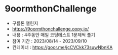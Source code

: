 # 9oormthonChallenge

* 구름톤 챌린지
* https://9oormthonchallenge.oopy.io/
* 내용 : 4주동안 매일 코딩테스트 1문제씩 풀기
* 참여 기간 : 2023/08/14 - 2023/09/10
* 컨테이너 : https://goor.me/jcCVCkk73suwNbnKA
